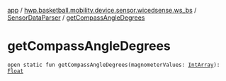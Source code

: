 [app](../../index.md) / [hwp.basketball.mobility.device.sensor.wicedsense.ws_bs](../index.md) / [SensorDataParser](index.md) / [getCompassAngleDegrees](.)

# getCompassAngleDegrees

`open static fun getCompassAngleDegrees(magnometerValues: `[`IntArray`](https://kotlinlang.org/api/latest/jvm/stdlib/kotlin/-int-array/index.html)`): `[`Float`](https://kotlinlang.org/api/latest/jvm/stdlib/kotlin/-float/index.html)